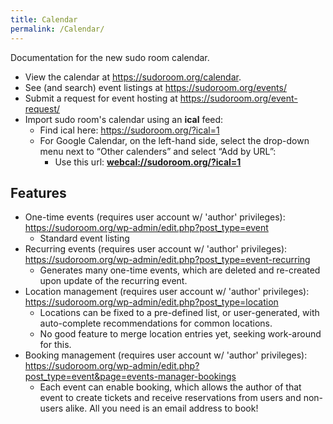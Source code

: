 ```yaml
---
title: Calendar
permalink: /Calendar/
---
```


Documentation for the new sudo room calendar.

-   View the calendar at <https://sudoroom.org/calendar>.
-   See (and search) event listings at <https://sudoroom.org/events/>
-   Submit a request for event hosting at <https://sudoroom.org/event-request/>
-   Import sudo room's calendar using an **ical** feed:
    -   Find ical here: <https://sudoroom.org/?ical=1>
    -   For Google Calendar, on the left-hand side, select the drop-down menu next to “Other calenders” and select “Add by URL”:
        -   Use this url: **<webcal://sudoroom.org/?ical=1>**

Features
--------

-   One-time events (requires user account w/ 'author' privileges): <https://sudoroom.org/wp-admin/edit.php?post_type=event>
    -   Standard event listing
-   Recurring events (requires user account w/ 'author' privileges): <https://sudoroom.org/wp-admin/edit.php?post_type=event-recurring>
    -   Generates many one-time events, which are deleted and re-created upon update of the recurring event.
-   Location management (requires user account w/ 'author' privileges): <https://sudoroom.org/wp-admin/edit.php?post_type=location>
    -   Locations can be fixed to a pre-defined list, or user-generated, with auto-complete recommendations for common locations.
    -   No good feature to merge location entries yet, seeking work-around for this.
-   Booking management (requires user account w/ 'author' privileges): <https://sudoroom.org/wp-admin/edit.php?post_type=event&page=events-manager-bookings>
    -   Each event can enable booking, which allows the author of that event to create tickets and receive reservations from users and non-users alike. All you need is an email address to book!
